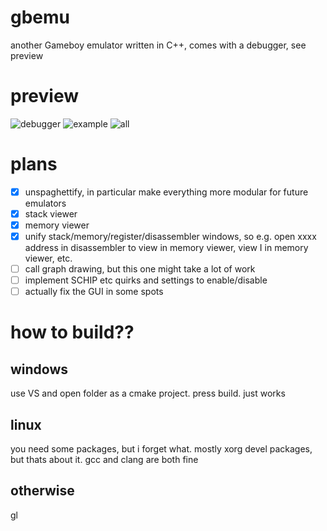 # gbemu
another Gameboy emulator written in C++, comes with a debugger, see preview

# preview
![debugger](https://i.imgur.com/2kGX79f.png)
![example](https://i.imgur.com/kcRYbrD.png)
![all](https://i.imgur.com/q591hi0.png)

# plans
- [x] unspaghettify, in particular make everything more modular for future emulators
- [x] stack viewer
- [x] memory viewer
- [x] unify stack/memory/register/disassembler windows, so e.g. open xxxx address in disassembler to view in memory viewer, view I in memory viewer, etc.
- [ ] call graph drawing, but this one might take a lot of work
- [ ] implement SCHIP etc quirks and settings to enable/disable
- [ ] actually fix the GUI in some spots

# how to build??

## windows
use VS and open folder as a cmake project. press build. just works

## linux
you need some packages, but i forget what. mostly xorg devel packages, but thats about it. gcc and clang are both fine

## otherwise
gl
